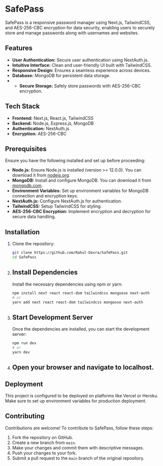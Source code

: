 # SafePass

SafePass is a responsive password manager using Next.js, TailwindCSS, and AES-256-CBC encryption for data security, enabling users to securely store and manage passwords along with usernames and websites.

## Features

- **User Authentication:** Secure user authentication using NextAuth.js.
- **Intuitive Interface:** Clean and user-friendly UI built with TailwindCSS.
- **Responsive Design:** Ensures a seamless experience across devices.
- **Database:** MongoDB for persistent data storage.
- - **Secure Storage:** Safely store passwords with AES-256-CBC encryption.

## Tech Stack

- **Frontend:** Next.js, React.js, TailwindCSS
- **Backend:** Node.js, Express.js, MongoDB
- **Authentication:** NextAuth.js
- **Encryption:** AES-256-CBC

## Prerequisites

Ensure you have the following installed and set up before proceeding:

- **Node.js:** Ensure Node.js is installed (version >= 12.0.0). You can download it from [nodejs.org](https://nodejs.org/).
- **MongoDB:** Install and configure MongoDB. You can download it from [mongodb.com](https://www.mongodb.com/).
- **Environment Variables:** Set up environment variables for MongoDB connection and encryption keys.
- **NextAuth.js:** Configure NextAuth.js for authentication.
- **TailwindCSS:** Setup TailwindCSS for styling.
- **AES-256-CBC Encryption:** Implement encryption and decryption for secure data handling.

## Installation

1. Clone the repository:
   ```bash
   git clone https://github.com/Rahul-Devra/SafePass.git
   cd SafePass
2. ## Install Dependencies
   Install the necessary dependencies using npm or yarn:
   ```bash
   npm install next react react-dom tailwindcss mongoose next-auth
   # or
   yarn add next react react-dom tailwindcss mongoose next-auth
3. ## Start Development Server
   Once the dependencies are installed, you can start the development server:
   ```bash
   npm run dev
   # or
   yarn dev
4. ## Open your browser and navigate to localhost.

## Deployment

This project is configured to be deployed on platforms like Vercel or Heroku. 
Make sure to set up environment variables for production deployment.

## Contributing

Contributions are welcome! To contribute to SafePass, follow these steps:

1. Fork the repository on GitHub.
2. Create a new branch from `main`.
3. Make your changes and commit them with descriptive messages.
4. Push your changes to your fork.
5. Submit a pull request to the `main` branch of the original repository.
